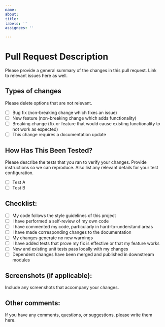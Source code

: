 ```yaml
---
name: 
about: 
title: 
labels: ''
assignees: ''

---
```


# Pull Request Description

Please provide a general summary of the changes in this pull request. Link to relevant issues here as well.

## Types of changes

Please delete options that are not relevant.

- [ ] Bug fix (non-breaking change which fixes an issue)
- [ ] New feature (non-breaking change which adds functionality)
- [ ] Breaking change (fix or feature that would cause existing functionality to not work as expected)
- [ ] This change requires a documentation update

## How Has This Been Tested?

Please describe the tests that you ran to verify your changes. Provide instructions so we can reproduce. Also list any relevant details for your test configuration.

- [ ] Test A
- [ ] Test B

## Checklist:

- [ ] My code follows the style guidelines of this project
- [ ] I have performed a self-review of my own code
- [ ] I have commented my code, particularly in hard-to-understand areas
- [ ] I have made corresponding changes to the documentation
- [ ] My changes generate no new warnings
- [ ] I have added tests that prove my fix is effective or that my feature works
- [ ] New and existing unit tests pass locally with my changes
- [ ] Dependent changes have been merged and published in downstream modules

## Screenshots (if applicable):

Include any screenshots that accompany your changes.

## Other comments:

If you have any comments, questions, or suggestions, please write them here.
